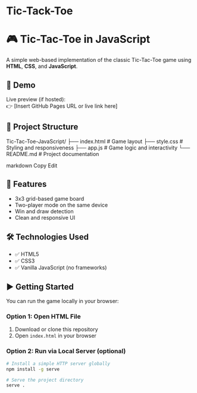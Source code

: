 # Tic-Tack-Toe
# 🎮 Tic-Tac-Toe in JavaScript

A simple web-based implementation of the classic Tic-Tac-Toe game using **HTML**, **CSS**, and **JavaScript**.

## 🚀 Demo

Live preview (if hosted):  
👉 [Insert GitHub Pages URL or live link here]

## 📁 Project Structure

Tic-Tac-Toe-JavaScript/
├── index.html # Game layout
├── style.css # Styling and responsiveness
├── app.js # Game logic and interactivity
└── README.md # Project documentation

markdown
Copy
Edit

## 🎯 Features

- 3x3 grid-based game board
- Two-player mode on the same device
- Win and draw detection
- Clean and responsive UI

## 🛠️ Technologies Used

- ✅ HTML5
- ✅ CSS3
- ✅ Vanilla JavaScript (no frameworks)

## ▶️ Getting Started

You can run the game locally in your browser:

### Option 1: Open HTML File

1. Download or clone this repository
2. Open `index.html` in your browser

### Option 2: Run via Local Server (optional)

```bash
# Install a simple HTTP server globally
npm install -g serve

# Serve the project directory
serve .
